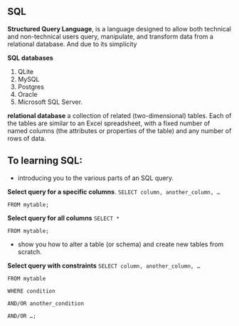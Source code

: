 ## SQL
**Structured Query Language**, is a language designed to allow both technical and non-technical users query, manipulate, and transform data from a relational database. And due to its simplicity

**SQL databases**
1. QLite
2. MySQL
3.  Postgres
4. Oracle 
5. Microsoft SQL Server.


**relational database** a collection of related (two-dimensional) tables. Each of the tables are similar to an Excel spreadsheet, with a fixed number of named columns (the attributes or properties of the table) and any number of rows of data.

## To learning  SQL:
* introducing you to the various parts of an SQL query.

**Select query for a specific columns**.
``SELECT column, another_column, …``

``FROM mytable;``

**Select query for all columns**
``SELECT * ``

``FROM mytable;``

* show you how to alter a table (or schema) and create new tables from scratch.

**Select query with constraints**
``SELECT column, another_column, …``

``FROM mytable``

``WHERE condition``

   ``AND/OR another_condition``

   ```AND/OR …;```